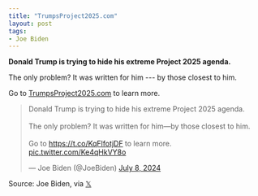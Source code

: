 ```yaml
---
title: "TrumpsProject2025.com"
layout: post
tags:
- Joe Biden
---
```


**Donald Trump is trying to hide his extreme Project 2025 agenda.**

The only problem? It was written for him --- by those closest to him.

Go to [TrumpsProject2025.com](https://joebiden.com/project2025/) to learn more.

<blockquote class="twitter-tweet"><p lang="en" dir="ltr">Donald Trump is trying to hide his extreme Project 2025 agenda.<br><br>The only problem? It was written for him—by those closest to him. <br><br>Go to <a href="https://t.co/KqFlfotjDF">https://t.co/KqFlfotjDF</a> to learn more. <a href="https://t.co/Ke4qHkVY8o">pic.twitter.com/Ke4qHkVY8o</a></p>&mdash; Joe Biden (@JoeBiden) <a href="https://twitter.com/JoeBiden/status/1810397469001322587?ref_src=twsrc%5Etfw">July 8, 2024</a></blockquote> <script async src="https://platform.twitter.com/widgets.js" charset="utf-8"></script>

Source: Joe Biden, via [𝕏](https://x.com)
